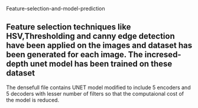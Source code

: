 Feature-selection-and-model-prediction

Feature selection techniques like HSV,Thresholding and canny edge detection have been applied on the images and dataset has been generated for each image. The incresed-depth unet model has been trained on these dataset
------------------------------------------------------------------
The densefull file contains UNET model modified to include 5 encoders and 5 decoders with lesser number of filters so that the computaional cost of the model is reduced.
